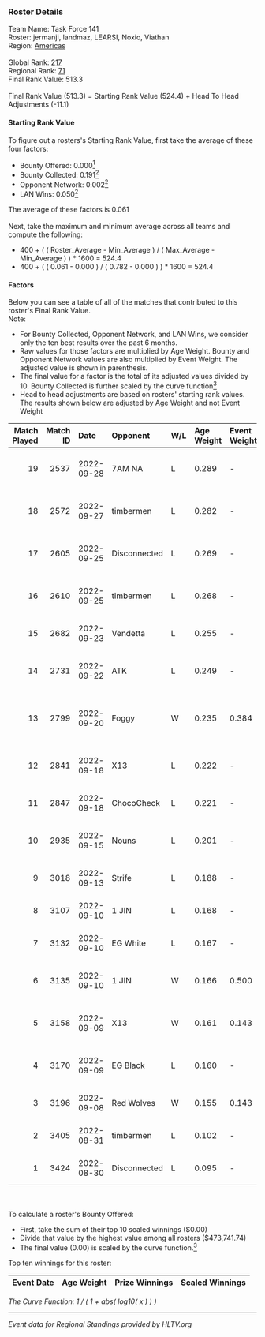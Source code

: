 ### Roster Details<br />
Team Name: Task Force 141<br />
Roster: jermanji, landmaz, LEARSI, Noxio, Viathan<br />
Region: [Americas]( ../standings_americas.md)<br />
<br />
Global Rank: [217](../standings_global.md)<br />
Regional Rank: [71]( ../standings_americas.md)<br />
Final Rank Value:  513.3<br />
<br />
Final Rank Value (513.3) = Starting Rank Value (524.4) + Head To Head Adjustments (-11.1)<br />

#### Starting Rank Value<br />
To figure out a rosters's Starting Rank Value, first take the average of these four factors:<br />
- Bounty Offered: 0.000[<sup>1</sup>](#table2)
- Bounty Collected: 0.191[<sup>2</sup>](#table1)
- Opponent Network: 0.002[<sup>2</sup>](#table1)
- LAN Wins: 0.050[<sup>2</sup>](#table1)

The average of these factors is 0.061<br />
<br />
Next, take the maximum and minimum average across all teams and compute the following:<br />
- 400 + ( ( Roster_Average - Min_Average ) / ( Max_Average - Min_Average ) ) * 1600 = 524.4
- 400 + ( ( 0.061 - 0.000 ) / ( 0.782 - 0.000 ) ) * 1600 = 524.4


#### Factors<br />
Below you can see a table of all of the matches that contributed to this roster's Final Rank Value.<br />
Note:<br />

- For Bounty Collected, Opponent Network, and LAN Wins, we consider only the ten best results over the past 6 months.
- Raw values for those factors are multiplied by Age Weight. Bounty and Opponent Network values are also multiplied by Event Weight. The adjusted value is shown in parenthesis.
- The final value for a factor is the total of its adjusted values divided by 10. Bounty Collected is further scaled by the curve function[<sup>3</sup>](#curveFunction)
- Head to head adjustments are based on rosters' starting rank values. The results shown below are adjusted by Age Weight and not Event Weight
<span id="table1"></span><br />


| Match Played | Match ID | Date       | Opponent     | W/L | Age Weight | Event Weight | Bounty Collected | Opponent Network | LAN Wins  | H2H Adj. | Roster                                      |
| -: | -: | :- | :- | :- | :- | :- | :- | :- | :- | -: | :- |
|           19 |     2537 | 2022-09-28 | 7AM NA       | L   | 0.289      | -            | -                | -                | -         |    -4.01 | jermanji, landmaz, LEARSI, Noxio, Viathan   |
|           18 |     2572 | 2022-09-27 | timbermen    | L   | 0.282      | -            | -                | -                | -         |    -1.50 | jermanji, landmaz, LEARSI, Noxio, Wolffe    |
|           17 |     2605 | 2022-09-25 | Disconnected | L   | 0.269      | -            | -                | -                | -         |    -2.02 | jermanji, landmaz, LEARSI, Noxio, Wolffe    |
|           16 |     2610 | 2022-09-25 | timbermen    | L   | 0.268      | -            | -                | -                | -         |    -1.48 | jermanji, landmaz, LEARSI, Noxio, Wolffe    |
|           15 |     2682 | 2022-09-23 | Vendetta     | L   | 0.255      | -            | -                | -                | -         |    -2.06 | consti, Momo, Pluto, Tender, WOOHOO         |
|           14 |     2731 | 2022-09-22 | ATK          | L   | 0.249      | -            | -                | -                | -         |    -0.67 | b0denmaster, Fadey, MisteM, motm, Swisher   |
|           13 |     2799 | 2022-09-20 | Foggy        | W   | 0.235      | 0.384        | 0.000 (0.000)    | 0.000 (0.000)    | 0 (0.000) |     2.44 | jermanji, landmaz, Noxio, Viathan, Wolffe   |
|           12 |     2841 | 2022-09-18 | X13          | L   | 0.222      | -            | -                | -                | -         |    -2.25 | JDubs, jermanji, landmaz, Noxio, Wolffe     |
|           11 |     2847 | 2022-09-18 | ChocoCheck   | L   | 0.221      | -            | -                | -                | -         |    -2.26 | cJ, CLASIA, J0LZ, nosraC, XotiC             |
|           10 |     2935 | 2022-09-15 | Nouns        | L   | 0.201      | -            | -                | -                | -         |    -1.48 | Bwills, cxzi, cynic, JazzPimp, jeorgesnorts |
|            9 |     3018 | 2022-09-13 | Strife       | L   | 0.188      | -            | -                | -                | -         |    -2.18 | D4rtyMontana, J0LZ, jitter, reck, SLIGHT    |
|            8 |     3107 | 2022-09-10 | 1 JIN        | L   | 0.168      | -            | -                | -                | -         |    -1.56 | ayy, farg, Jason, LEARSI, Umar              |
|            7 |     3132 | 2022-09-10 | EG White     | L   | 0.167      | -            | -                | -                | -         |    -0.65 | ben1337, djay, Jonji, PwnAlone, viz         |
|            6 |     3135 | 2022-09-10 | 1 JIN        | W   | 0.166      | 0.500        | 0.006 (0.000)    | 0.192 (0.016)    | 1 (0.166) |     3.71 | JDubs, jermanji, landmaz, Noxio, Wolffe     |
|            5 |     3158 | 2022-09-09 | X13          | W   | 0.161      | 0.143        | 0.001 (0.000)    | 0.090 (0.002)    | 1 (0.161) |     3.45 | Andrew, Austin, Feral, Gonzo, seziwana      |
|            4 |     3170 | 2022-09-09 | EG Black     | L   | 0.160      | -            | -                | -                | -         |    -0.65 | JDubs, jermanji, landmaz, Noxio, Wolffe     |
|            3 |     3196 | 2022-09-08 | Red Wolves   | W   | 0.155      | 0.143        | 0.002 (0.000)    | 0.291 (0.006)    | 1 (0.155) |     3.35 | Fatality, K4mr0, Locke, sam, Shawta         |
|            2 |     3405 | 2022-08-31 | timbermen    | L   | 0.102      | -            | -                | -                | -         |    -0.56 | dare, droid, intra, shane, snav             |
|            1 |     3424 | 2022-08-30 | Disconnected | L   | 0.095      | -            | -                | -                | -         |    -0.72 | aris, BeaKie, brett, silas, Swahn           |

<br />
<span id="table2"></span><br />
To calculate a roster's Bounty Offered:<br />

- First, take the sum of their top 10 scaled winnings ($0.00)
- Divide that value by the highest value among all rosters ($473,741.74)
- The final value (0.00) is scaled by the curve function.[<sup>3</sup>](#curveFunction)

Top ten winnings for this roster:<br />

| Event Date | Age Weight | Prize Winnings | Scaled Winnings |
| :- | -: | :- | :- |


<span id="curveFunction"></span>_The Curve Function: 1 / ( 1 + abs( log10( x ) ) )_<br />

---
_Event data for Regional Standings provided by HLTV.org_<br />

